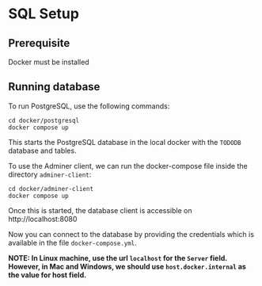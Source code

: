 # SQL Setup

## Prerequisite
Docker must be installed

## Running database
To run PostgreSQL, use the following commands:

```
cd docker/postgresql
docker compose up
```
This starts the PostgreSQL database in the local docker with the `TODODB` database and tables.

To use the Adminer client, we can run the docker-compose file inside the directory `adminer-client`:

```
cd docker/adminer-client
docker compose up
```
Once this is started, the database client is accessible on http://localhost:8080

Now you can connect to the database by providing the credentials which is available in the file `docker-compose.yml`.

**NOTE: In Linux machine, use the url `localhost` for the `Server` field. However, in Mac and Windows, we should use `host.docker.internal` as the value for host field.**